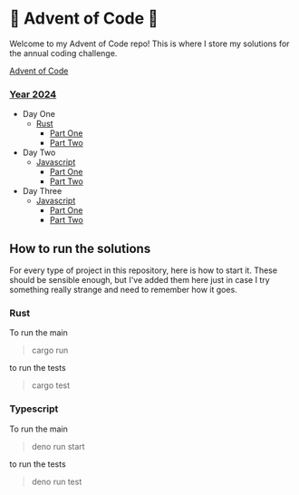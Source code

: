 # 🎄 Advent of Code 🎄

Welcome to my Advent of Code repo! This is where I store my solutions for the annual coding 
challenge.

[Advent of Code](https://adventofcode.com/)

### [Year 2024](https://adventofcode.com/2024)
- Day One
  - [Rust](https://github.com/BenFranzi/advent-of-code/tree/main/2024/01_rust)
    - [Part One](https://github.com/BenFranzi/advent-of-code/blob/main/2024/01_rust/src/part_one.rs)
    - [Part Two](https://github.com/BenFranzi/advent-of-code/blob/main/2024/01_rust/src/part_two.rs)
- Day Two
  - [Javascript](https://github.com/BenFranzi/advent-of-code/tree/main/2024/02_javascript)
    - [Part One](https://github.com/BenFranzi/advent-of-code/blob/main/2024/02_javascript/src/partOne.ts)
    - [Part Two](https://github.com/BenFranzi/advent-of-code/blob/main/2024/02_javascript/src/partTwo.ts)
- Day Three
  - [Javascript](https://github.com/BenFranzi/advent-of-code/tree/main/2024/03_javascript)
    - [Part One](https://github.com/BenFranzi/advent-of-code/blob/main/2024/03_javascript/src/partOne.ts)
    - [Part Two](https://github.com/BenFranzi/advent-of-code/blob/main/2024/03_javascript/src/partTwo.ts)


## How to run the solutions

For every type of project in this repository, here is how to start it. These should be sensible enough, but 
I've added them here just in case I try something really strange and need to remember how it goes.

### Rust
To run the main
> cargo run

to run the tests
> cargo test

### Typescript
To run the main
> deno run start

to run the tests
> deno run test